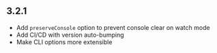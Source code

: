 ## 3.2.1
- Add `preserveConsole` option to prevent console clear on watch mode
- Add CI/CD with version auto-bumping
- Make CLI options more extensible
